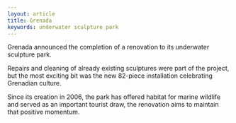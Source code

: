 ```yaml
---
layout: article
title: Grenada
keywords: underwater sculpture park
---
```


Grenada announced the completion of a renovation to its underwater sculpture park.

Repairs and cleaning of already existing sculptures were part of the project, but the most exciting bit was the new 82-piece installation celebrating Grenadian culture.

Since its creation in 2006, the park has offered habitat for marine wildlife and served as an important tourist draw, the renovation aims to maintain that positive momentum.
